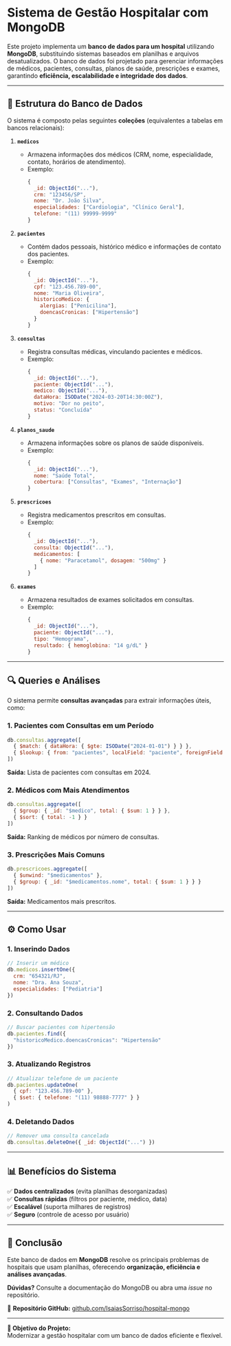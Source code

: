 # **Sistema de Gestão Hospitalar com MongoDB**  

Este projeto implementa um **banco de dados para um hospital** utilizando **MongoDB**, substituindo sistemas baseados em planilhas e arquivos desatualizados. O banco de dados foi projetado para gerenciar informações de médicos, pacientes, consultas, planos de saúde, prescrições e exames, garantindo **eficiência, escalabilidade e integridade dos dados**.  

---

## **📌 Estrutura do Banco de Dados**  

O sistema é composto pelas seguintes **coleções** (equivalentes a tabelas em bancos relacionais):  

1. **`medicos`**  
   - Armazena informações dos médicos (CRM, nome, especialidade, contato, horários de atendimento).  
   - Exemplo:  
     ```javascript
     {
       _id: ObjectId("..."),
       crm: "123456/SP",
       nome: "Dr. João Silva",
       especialidades: ["Cardiologia", "Clínico Geral"],
       telefone: "(11) 99999-9999"
     }
     ```  

2. **`pacientes`**  
   - Contém dados pessoais, histórico médico e informações de contato dos pacientes.  
   - Exemplo:  
     ```javascript
     {
       _id: ObjectId("..."),
       cpf: "123.456.789-00",
       nome: "Maria Oliveira",
       historicoMedico: {
         alergias: ["Penicilina"],
         doencasCronicas: ["Hipertensão"]
       }
     }
     ```  

3. **`consultas`**  
   - Registra consultas médicas, vinculando pacientes e médicos.  
   - Exemplo:  
     ```javascript
     {
       _id: ObjectId("..."),
       paciente: ObjectId("..."),
       medico: ObjectId("..."),
       dataHora: ISODate("2024-03-20T14:30:00Z"),
       motivo: "Dor no peito",
       status: "Concluída"
     }
     ```  

4. **`planos_saude`**  
   - Armazena informações sobre os planos de saúde disponíveis.  
   - Exemplo:  
     ```javascript
     {
       _id: ObjectId("..."),
       nome: "Saúde Total",
       cobertura: ["Consultas", "Exames", "Internação"]
     }
     ```  

5. **`prescricoes`**  
   - Registra medicamentos prescritos em consultas.  
   - Exemplo:  
     ```javascript
     {
       _id: ObjectId("..."),
       consulta: ObjectId("..."),
       medicamentos: [
         { nome: "Paracetamol", dosagem: "500mg" }
       ]
     }
     ```  

6. **`exames`**  
   - Armazena resultados de exames solicitados em consultas.  
   - Exemplo:  
     ```javascript
     {
       _id: ObjectId("..."),
       paciente: ObjectId("..."),
       tipo: "Hemograma",
       resultado: { hemoglobina: "14 g/dL" }
     }
     ```  

---

## **🔍 Queries e Análises**  

O sistema permite **consultas avançadas** para extrair informações úteis, como:  

### **1. Pacientes com Consultas em um Período**  
```javascript
db.consultas.aggregate([
  { $match: { dataHora: { $gte: ISODate("2024-01-01") } } },
  { $lookup: { from: "pacientes", localField: "paciente", foreignField: "_id", as: "paciente" } }
])
```  
**Saída:** Lista de pacientes com consultas em 2024.  

### **2. Médicos com Mais Atendimentos**  
```javascript
db.consultas.aggregate([
  { $group: { _id: "$medico", total: { $sum: 1 } } },
  { $sort: { total: -1 } }
])
```  
**Saída:** Ranking de médicos por número de consultas.  

### **3. Prescrições Mais Comuns**  
```javascript
db.prescricoes.aggregate([
  { $unwind: "$medicamentos" },
  { $group: { _id: "$medicamentos.nome", total: { $sum: 1 } } }
])
```  
**Saída:** Medicamentos mais prescritos.  

---

## **⚙️ Como Usar**  

### **1. Inserindo Dados**  
```javascript
// Inserir um médico
db.medicos.insertOne({
  crm: "654321/RJ",
  nome: "Dra. Ana Souza",
  especialidades: ["Pediatria"]
})
```  

### **2. Consultando Dados**  
```javascript
// Buscar pacientes com hipertensão
db.pacientes.find({
  "historicoMedico.doencasCronicas": "Hipertensão"
})
```  

### **3. Atualizando Registros**  
```javascript
// Atualizar telefone de um paciente
db.pacientes.updateOne(
  { cpf: "123.456.789-00" },
  { $set: { telefone: "(11) 98888-7777" } }
)
```  

### **4. Deletando Dados**  
```javascript
// Remover uma consulta cancelada
db.consultas.deleteOne({ _id: ObjectId("...") })
```  

---

## **📊 Benefícios do Sistema**  

✅ **Dados centralizados** (evita planilhas desorganizadas)  
✅ **Consultas rápidas** (filtros por paciente, médico, data)  
✅ **Escalável** (suporta milhares de registros)  
✅ **Seguro** (controle de acesso por usuário)  

---

## **📌 Conclusão**  
Este banco de dados em **MongoDB** resolve os principais problemas de hospitais que usam planilhas, oferecendo **organização, eficiência e análises avançadas**.  

**Dúvidas?** Consulte a documentação do MongoDB ou abra uma *issue* no repositório.  

📌 **Repositório GitHub:** [github.com/IsaiasSorriso/hospital-mongo](https://github.com/IsaiasSorriso/hospital-mongo)  

--- 

**🎯 Objetivo do Projeto:**  
Modernizar a gestão hospitalar com um banco de dados eficiente e flexível.
